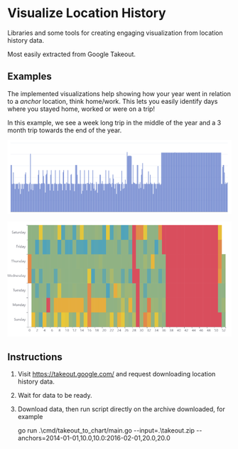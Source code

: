 # Visualize Location History

Libraries and some tools for creating engaging visualization from location history data. 

Most easily extracted from Google Takeout.

## Examples

The implemented visualizations help showing how your year went in relation to a *anchor* location, think home/work. This lets you easily identify days where you stayed home, worked or were on a trip!

In this example, we see a week long trip in the middle of the year and a 3 month trip towards the end of the year.

![Barchart example](example_images/barchart_example.PNG)

![Heatmap example](example_images/heatmap_example.png)

## Instructions

1. Visit https://takeout.google.com/ and request downloading location history data.
2. Wait for data to be ready.
3. Download data, then run script directly on the archive downloaded, for example 

    go run .\cmd/takeout_to_chart/main.go --input=.\takeout.zip --anchors=2014-01-01,10.0,10.0:2016-02-01,20.0,20.0